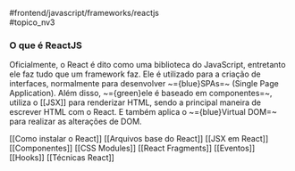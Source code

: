  #frontend/javascript/frameworks/reactjs   
#topico_nv3

### O que é ReactJS
Oficialmente, o React é dito como uma biblioteca do JavaScript, entretanto ele faz tudo que um framework faz. Ele é utilizado para a criação de interfaces, normalmente para desenvolver ~={blue}SPAs=~ (Single Page Application).
Além disso, ~={green}ele é baseado em componentes=~, utiliza o [[JSX]] para renderizar HTML, sendo a principal maneira de escrever HTML com o React. E também aplica o ~={blue}Virtual DOM=~ para realizar as alterações de DOM.

[[Como instalar o React]]
[[Arquivos base do React]]
[[JSX em React]]
[[Componentes]]
[[CSS Modules]]
[[React Fragments]]
[[Eventos]]
[[Hooks]]
[[Técnicas React]]